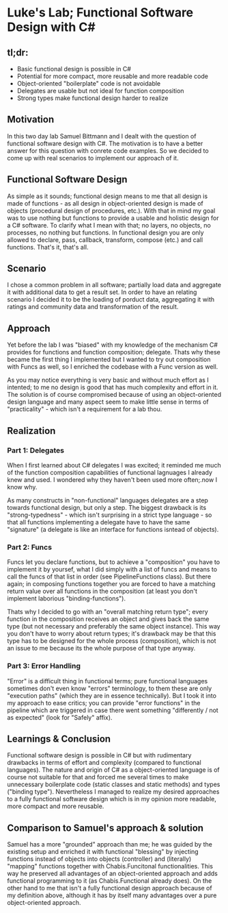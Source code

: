 # Luke's Lab; Functional Software Design with C#

## tl;dr:

- Basic functional design is possible in C#
- Potential for more compact, more reusable and more readable code
- Object-oriented "boilerplate" code is not avoidable
- Delegates are usable but not ideal for function composition
- Strong types make functional design harder to realize

## Motivation

In this two day lab Samuel Bittmann and I dealt with the question of functional software design with C#.
The motivation is to have a better answer for this question with conrete code examples.
So we decided to come up with real scenarios to implement our approach of it.

## Functional Software Design

As simple as it sounds; functional design means to me that all design is made of functions - as all design in object-oriented design is made of objects (procedural design of procedures, etc.).
With that in mind my goal was to use nothing but functions to provide a usable and holistic design for a C# software.
To clarify what I mean with that; no layers, no objects, no processes, no nothing but functions.
In functional design you are only allowed to declare, pass, callback, transform, compose (etc.) and call functions. That's it, that's all.

## Scenario

I chose a common problem in all software; partially load data and aggregate it with additional data to get a result set.
In order to have an relating scenario I decided it to be the loading of porduct data, aggregating it with ratings and community data and transformation of the result.

## Approach

Yet before the lab I was "biased" with my knowledge of the mechanism C# provides for functions and function composition; delegate.
Thats why these became the first thing I implemented but I wanted to try out composition with Funcs as well, so I enriched the codebase with a Func version as well.

As you may notice everything is very basic and without much effort as I intented; to me no design is good that has much complexity and effort in it.
The solution is of course compromised because of using an object-oriented design language and many aspect seem to make little sense in terms of "practicality" - which isn't a requirement for a lab thou.

## Realization

### Part 1: Delegates

When I first learned about C# delegates I was excited; it reminded me much of the function composition capabilities of functional lagnuages I already knew and used.
I wondered why they haven't been used more often;.now I know why.

As many constructs in "non-functional" languages delegates are a step towards functional design, but only a step.
The biggest drawback is its "strong-typedness" - which isn't surprising in a strict type language - so that all functions implementing a delegate have to have the same "signature" (a delegate is like an interface for functions isntead of objects).

### Part 2: Funcs

Funcs let you declare functions, but to achieve a "composition" you have to implement it by yoursef, what I did simply with a list of funcs and means to call the funcs of that list in order (see PipelineFunctions class).
But there again; in composing functions together you are forced to have a matching return value over all functions in the composition (at least you don't implement laborious "binding-functions").

Thats why I decided to go with an "overall matching return type"; every function in the composition receives an object and gives back the same type (but not necessary and preferably the same object instance).
This way you don't have to worry about return types; it's drawback may be that this type has to be designed for the whole process (composition), which is not an issue to me because its the whole purpose of that type anyway.

### Part 3: Error Handling

"Error" is a difficult thing in functional terms; pure functional languages sometimes don't even know "errors" terminology, to them these are only "execution paths" (which they are in essence technically).
But I took it into my approach to ease critics; you can provide "error functions" in the pipeline which are triggered in case there went something "differently / not as expected" (look for "Safely" affix).

## Learnings & Conclusion

Functional software design is possible in C# but with rudimentary drawbacks in terms of effort and complexity (compared to functional languages).
The nature and origin of C# as a object-oriented language is of course not suitable for that and forced me several times to make unnecessary boilerplate code (static classes and static methods) and types ("binding type").
Nevertheless I managed to realize my desired approaches to a fully functional software design which is in my opinion more readable, more compact and more reusable.

## Comparison to Samuel's approach & solution

Samuel has a more "grounded" approach than me; he was guided by the existing setup and enriched it with functional "blessing" by injecting functions instead of objects into objects (controller) and (literally) "mapping" functions together with Chabis.Funcitonal functionalities.
This way he preserved all advantages of an object-oriented approach and adds functional programming to it (as Chabis.Functional already does).
On the other hand to me that isn't a fully functional design approach because of my definition above, although it has by itself many advantages over a pure object-oriented approach.
